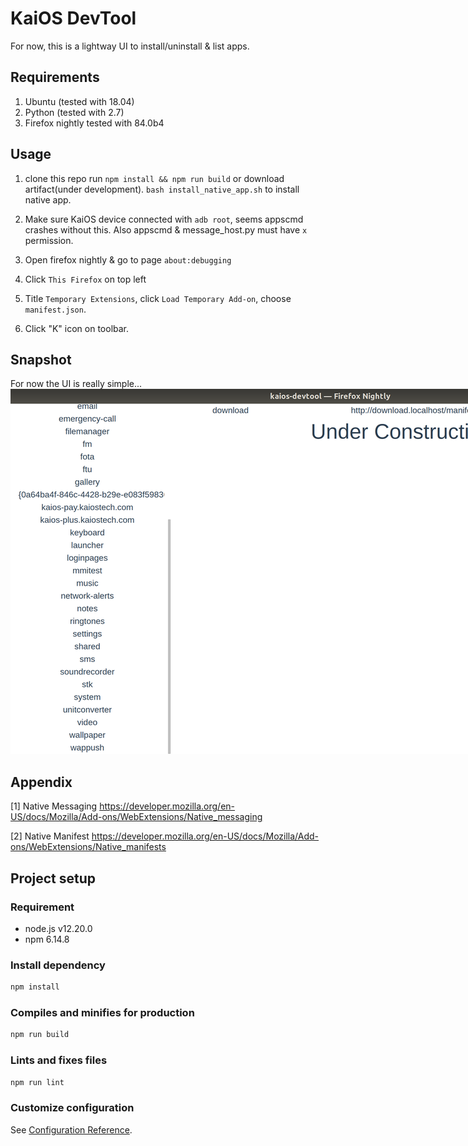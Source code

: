 # KaiOS DevTool

For now, this is a lightway UI to install/uninstall & list apps.

## Requirements

1. Ubuntu (tested with 18.04)
2. Python (tested with 2.7)
3. Firefox nightly tested with 84.0b4

## Usage

1. clone this repo run `npm install && npm run build` or download artifact(under development).
   `bash install_native_app.sh` to install native app.

2. Make sure KaiOS device connected with `adb root`, seems appscmd crashes without this.
   Also appscmd & message_host.py must have `x` permission.

3. Open firefox nightly & go to page `about:debugging`

4. Click `This Firefox` on top left

5. Title `Temporary Extensions`, click `Load Temporary Add-on`, choose `manifest.json`.

6. Click "K" icon on toolbar.

## Snapshot

 For now the UI is really simple...
<img alt="" src="kaios_devtool.png" style="max-width:50vh">

## Appendix

[1] Native Messaging
<https://developer.mozilla.org/en-US/docs/Mozilla/Add-ons/WebExtensions/Native_messaging>

[2] Native Manifest
<https://developer.mozilla.org/en-US/docs/Mozilla/Add-ons/WebExtensions/Native_manifests>

## Project setup

### Requirement

* node.js v12.20.0
* npm 6.14.8

### Install dependency

```sh
npm install
```

### Compiles and minifies for production

```sh
npm run build
```

### Lints and fixes files

```sh
npm run lint
```

### Customize configuration

See [Configuration Reference](https://cli.vuejs.org/config/).
